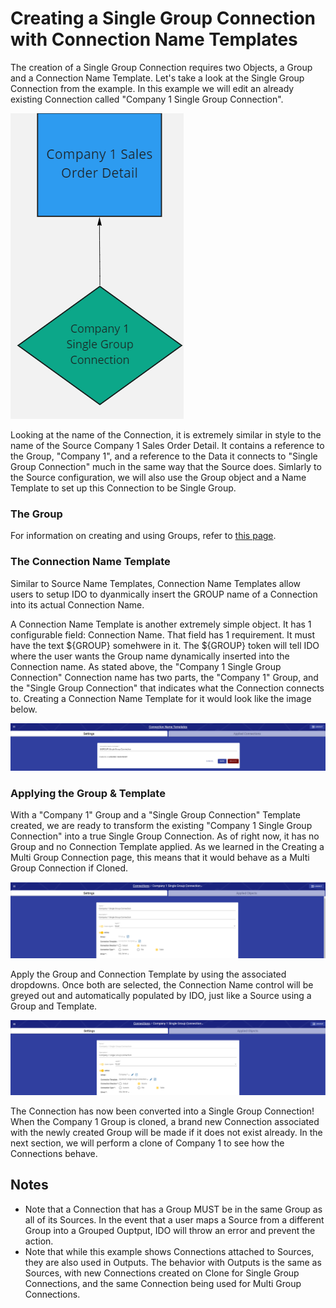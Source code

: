 # Creating a Single Group Connection with Connection Name Templates

The creation of a Single Group Connection requires two Objects, a Group and a Connection Name Template. Let's take a look at the Single Group Connection from the example. In this example we will edit an already existing Connection called "Company 1 Single Group Connection".

![The Sinlge Group Connection Example](<../../../.gitbook/assets/image (377).png>)

Looking at the name of the Connection, it is extremely similar in style to the name of the Source Company 1 Sales Order Detail. It contains a reference to the Group, "Company 1", and a reference to the Data it connects to "Single Group Connection" much in the same way that the Source does. Simlarly to the Source configuration, we will also use the Group object and a Name Template to set up this Connection to be Single Group.

### The Group

For information on creating and using Groups, refer to [this page](../very-basic-cloning-example/groups.md).

### The Connection Name Template

Similar to Source Name Templates, Connection Name Templates allow users to setup IDO to dyanmically insert the GROUP name of a Connection into its actual Connection Name.

A Connection Name Template is another extremely simple object. It has 1 configurable field: Connection Name. That field has 1 requirement. It must have the text ${GROUP} somehwere in it. The ${GROUP} token will tell IDO where the user wants the Group name dynamically inserted into the Connection name. As stated above, the "Company 1 Single Group Connection" Connection name has two parts, the "Company 1" Group, and the "Single Group Connection" that indicates what the Connection connects to. Creating a Connection Name Template for it would look like the image below.

![The Single Group Connection Template](<../../../.gitbook/assets/image (420).png>)

### Applying the Group & Template

With a "Company 1" Group and a "Single Group Connection" Template created, we are ready to transform the existing "Company 1 Single Group Connection" into a true Single Group Connection. As of right now, it has no Group and no Connection Template applied. As we learned in the Creating a Multi Group Connection page, this means that it would behave as a Multi Group Connection if Cloned.

![The Singe Group Connection before applying the Group and Template](<../../../.gitbook/assets/image (405).png>)

Apply the Group and Connection Template by using the associated dropdowns. Once both are selected, the Connection Name control will be greyed out and automatically populated by IDO, just like a Source using a Group and Template.&#x20;

![The Group and Template have been applied](<../../../.gitbook/assets/image (402).png>)

The Connection has now been converted into a Single Group Connection! When the Company 1 Group is cloned, a brand new Connection associated with the newly created Group will be made if it does not exist already. In the next section, we will perform a clone of Company 1 to see how the Connections behave.

## Notes

* Note that a Connection that has a Group MUST be in the same Group as all of its Sources. In the event that a user maps a Source from a different Group into a Grouped Ouptput, IDO will throw an error and prevent the action.
* Note that while this example shows Connections attached to Sources, they are also used in Outputs. The behavior with Outputs is the same as Sources, with new Connections created on Clone for Single Group Connections, and the same Connection being used for Multi Group Connections.

